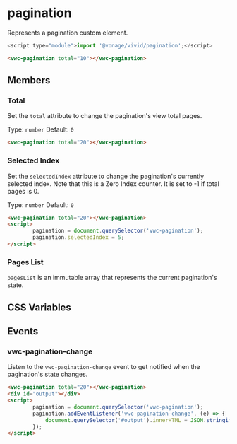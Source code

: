 # pagination

Represents a pagination custom element.

```js
<script type="module">import '@vonage/vivid/pagination';</script>
```

```html preview
<vwc-pagination total="10"></vwc-pagination>
```

## Members

### Total

Set the `total` attribute to change the pagination's view total pages.

Type: `number`
Default: `0`

```html preview
<vwc-pagination total="20"></vwc-pagination>
```

### Selected Index
Set the `selectedIndex` attribute to change the pagination's currently selected index. Note that this is a Zero Index counter. It is set to -1 if total pages is 0.

Type: `number`
Default: `0`

```html preview
<vwc-pagination total="20"></vwc-pagination>
<script>
		pagination = document.querySelector('vwc-pagination');
		pagination.selectedIndex = 5;
</script>
```
### Pages List
`pagesList` is an immutable array that represents the current pagination's state.

## CSS Variables

## Events

### vwc-pagination-change
Listen to the `vwc-pagination-change` event to get notified when the pagination's state changes.

```html preview
<vwc-pagination total="20"></vwc-pagination>
<div id="output"></div>
<script>
		pagination = document.querySelector('vwc-pagination');
		pagination.addEventListener('vwc-pagination-change', (e) => {
			document.querySelector('#output').innerHTML = JSON.stringify(e.detail);
		});
</script>
```
